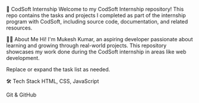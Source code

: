 📘 CodSoft Internship
Welcome to my CodSoft Internship repository! This repo contains the tasks and projects I completed as part of the internship program with CodSoft, including source code, documentation, and related resources.

🧑‍💻 About Me
Hi! I'm Mukesh Kumar, an aspiring developer passionate about learning and growing through real-world projects. This repository showcases my work done during the CodSoft internship in areas like web development.

Replace or expand the task list as needed.

🛠️ Tech Stack
HTML, CSS, JavaScript

Git & GitHub
